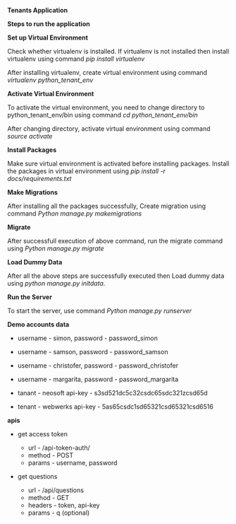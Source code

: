 **Tenants Application**

**Steps to run the application**

**Set up Virtual Environment**  

Check whether virtualenv is installed. If virtualenv is not installed then install virtualenv using command *pip install virtualenv*

After installing virtualenv, create virtual environment using command *virtualenv python_tenant_env*

**Activate Virtual Environment** 

To activate the virtual environment, you need to change directory to python_tenant_env/bin using command *cd python_tenant_env/bin*

After changing directory, activate virtual environment using command *source activate*

**Install Packages** 

Make sure virtual environment is activated before installing packages.
Install the packages in virtual environment using *pip install -r docs/requirements.txt*

**Make Migrations** 

After installing all the packages successfully, Create migration using command *Python manage.py makemigrations*

**Migrate** 

After successfull execution of above command, run the migrate command using *Python manage.py migrate*

**Load Dummy Data** 

After all the above steps are successfully executed then Load dummy data using *python manage.py initdata*.

**Run the Server** 

To start the server, use command *Python manage.py runserver* 

**Demo accounts data**

* username - simon, password - password_simon
* username - samson, password - password_samson
* username - christofer, password - password_christofer
* username - margarita, password - password_margarita

* tanant - neosoft  api-key - s3sd521dc5c32csdc65sdc321zcsd65d
* tenant - webwerks api-key - 5as65csdc1sd65321csd65321csd6516

**apis**

* get access token
     * url - /api-token-auth/ 
     * method - POST
     * params - username, password 

* get questions
    * url - /api/questions
    * method - GET
    * headers - token, api-key
    * params - q (optional)
